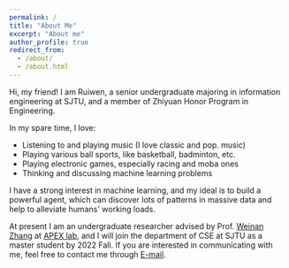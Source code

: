 ```yaml
---
permalink: /
title: "About Me"
excerpt: "About me"
author_profile: true
redirect_from: 
  - /about/
  - /about.html
---
```


Hi, my friend! I am Ruiwen, a senior undergraduate majoring in information engineering at SJTU, and a member of Zhiyuan Honor Program in Engineering.

In my spare time, I love:
* Listening to and playing music (I love classic and pop. music)
* Playing various ball sports, like basketball, badminton, etc.
* Playing electronic games, especially racing and moba ones
* Thinking and discussing machine learning problems

I have a strong interest in machine learning, and my ideal is to build a powerful agent, which can discover lots of patterns in massive data and help to alleviate humans' working loads.

At present I am an undergraduate researcher advised by Prof. [Weinan Zhang](https://wnzhang.net) at [APEX lab](http://apex.sjtu.edu.cn), and I will join the department of CSE at SJTU as a master student by 2022 Fall. If you are interested in communicating with me, feel free to contact me through [E-mail](mailto:skyriver@sjtu.edu.cn).
